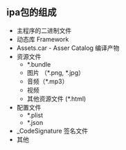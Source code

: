 
## ipa包的组成

- 主程序的二进制文件
- 动态库 Framework
- Assets.car  - Asser Catalog 编译产物
- 资源文件 
     -  *.bundle 
     - 图片 （*.png, *.jpg）
     - 音频（*.mp3）
     - 视频
     - 其他资源文件 (*.html)
 - 配置文件
     - *.plist 
     - *.json
- _CodeSignature 签名文件
- 其他 